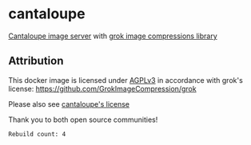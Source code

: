 # cantaloupe

[Cantaloupe image server](https://github.com/cantaloupe-project/cantaloupe) with [grok image compressions library](https://github.com/GrokImageCompression/grok)

## Attribution

This docker image is licensed under [AGPLv3](./LICENSE) in accordance with grok's license: https://github.com/GrokImageCompression/grok

Please also see [cantaloupe's license](./LICENSE.cantaloupe)

Thank you to both open source communities!

```
Rebuild count: 4
```
